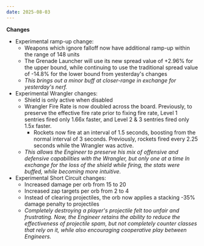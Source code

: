 ```yaml
---
date: 2025-08-03
---
```


**Changes**

* Experimental ramp-up change:
  * Weapons which ignore falloff now have additional ramp-up within the range of 148 units
  * The Grenade Launcher will use its new spread value of +2.96% for the upper bound, while continuing to use the traditional spread value of -14.8% for the lower bound from yesterday's changes
  * _This brings out a minor buff at closer-range in exchange for yesterday's nerf._
* Experimental Wrangler changes:
  * Shield is only active when disabled
  * Wrangler Fire Rate is now doubled across the board. Previously, to preserve the effective fire rate prior to fixing fire rate, Level 1 sentries fired only 1.66x faster, and Level 2 & 3 sentries fired only 1.5x faster.
    * Rockets now fire at an interval of 1.5 seconds, boosting from the normal interval of 3 seconds. Previously, rockets fired every 2.25 seconds while the Wrangler was active.
  * _This allows the Engineer to preserve his mix of offensive and defensive capabilities with the Wrangler, but only one at a time In exchange for the loss of the shield while firing, the stats were buffed, while becoming more intuitive._
* Experimental Short Circuit changes:
  * Increased damage per orb from 15 to 20
  * Increased zap targets per orb from 2 to 4
  * Instead of clearing projectiles, the orb now applies a stacking -35% damage penalty to projectiles
  * _Completely destroying a player's projectile felt too unfair and frustrating. Now, the Engineer retains the ability to reduce the effectiveness of projectile spam, but not completely counter classes that rely on it, while also encouraging cooperative play between Engineers._
